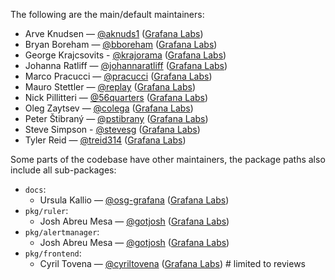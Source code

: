 The following are the main/default maintainers:

- Arve Knudsen — [@aknuds1](https://github.com/aknuds1) ([Grafana Labs](https://grafana.com/))
- Bryan Boreham — [@bboreham](https://github.com/bboreham) ([Grafana Labs](https://grafana.com/))
- George Krajcsovits - [@krajorama](https://github.com/krajorama) ([Grafana Labs](https://grafana.com/))
- Johanna Ratliff — [@johannaratliff](https://github.com/johannaratliff) ([Grafana Labs](https://grafana.com/))
- Marco Pracucci — [@pracucci](https://github.com/pracucci) ([Grafana Labs](https://grafana.com/))
- Mauro Stettler — [@replay](https://github.com/replay) ([Grafana Labs](https://grafana.com/))
- Nick Pillitteri — [@56quarters](https://github.com/56quarters) ([Grafana Labs](https://grafana.com/))
- Oleg Zaytsev — [@colega](https://github.com/colega) ([Grafana Labs](https://grafana.com/))
- Peter Štibraný — [@pstibrany](https://github.com/pstibrany) ([Grafana Labs](https://grafana.com/))
- Steve Simpson - [@stevesg](https://github.com/stevesg) ([Grafana Labs](https://grafana.com/))
- Tyler Reid — [@treid314](https://github.com/treid314) ([Grafana Labs](https://grafana.com/))

Some parts of the codebase have other maintainers, the package paths also include all sub-packages:

- `docs`:
  - Ursula Kallio — [@osg-grafana](https://github.com/osg-grafana) ([Grafana Labs](https://grafana.com/))
- `pkg/ruler`:
  - Josh Abreu Mesa — [@gotjosh](https://github.com/gotjosh) ([Grafana Labs](https://grafana.com/))
- `pkg/alertmanager`:
  - Josh Abreu Mesa — [@gotjosh](https://github.com/gotjosh) ([Grafana Labs](https://grafana.com/))
- `pkg/frontend`:
  - Cyril Tovena — [@cyriltovena](https://github.com/cyriltovena) ([Grafana Labs](https://grafana.com/)) # limited to reviews
